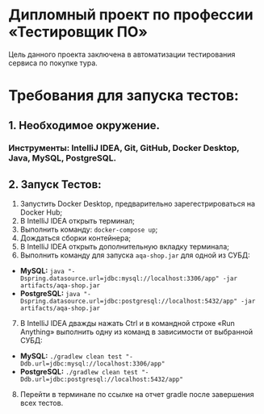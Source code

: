 # Дипломный проект по профессии «Тестировщик ПО»

Цель данного проекта заключена в автоматизации тестирования сервиса по покупке тура.

# Требования для запуска тестов:
## 1. Необходимое окружение.
### Инструменты: IntelliJ IDEA, Git, GitHub, Docker Desktop, Java, MySQL, PostgreSQL.
## 2. Запуск Тестов:
1. Запустить Docker Desktop, предварительно зарегестрироваться на Docker Hub;
1. В IntelliJ IDEA открыть терминал;
2. Выполнить команду: `docker-compose up`;
3. Дождаться сборки контейнера;
1. В IntelliJ IDEA открыть дополнительную вкладку терминала;
2. Выполнить команду для запуска `aqa-shop.jar` для одной из СУБД:
 - **MySQL:** `java "-Dspring.datasource.url=jdbc:mysql://localhost:3306/app" -jar artifacts/aqa-shop.jar`
 - **PostgreSQL:** `java "-Dspring.datasource.url=jdbc:postgresql://localhost:5432/app" -jar artifacts/aqa-shop.jar`
7. В IntelliJ IDEA дважды нажать Ctrl и в командной строке «Run Anything» выполнить одну из команд в зависимости от выбранной СУБД:
- **MySQL:** `./gradlew clean test "-Ddb.url=jdbc:mysql://localhost:3306/app"`
- **PostgreSQL:** `./gradlew clean test "-Ddb.url=jdbc:postgresql://localhost:5432/app"`
8. Перейти в терминале по ссылке на отчет gradle после завершения всех тестов.
